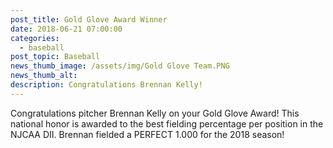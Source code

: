 ```yaml
---
post_title: Gold Glove Award Winner
date: 2018-06-21 07:00:00
categories:
  - baseball
post_topic: Baseball
news_thumb_image: /assets/img/Gold Glove Team.PNG
news_thumb_alt:
description: Congratulations Brennan Kelly!
---
```


Congratulations pitcher Brennan Kelly on your Gold Glove Award! This national honor is awarded to the best fielding percentage per position in the NJCAA DII. Brennan fielded a PERFECT 1.000 for the 2018 season!
